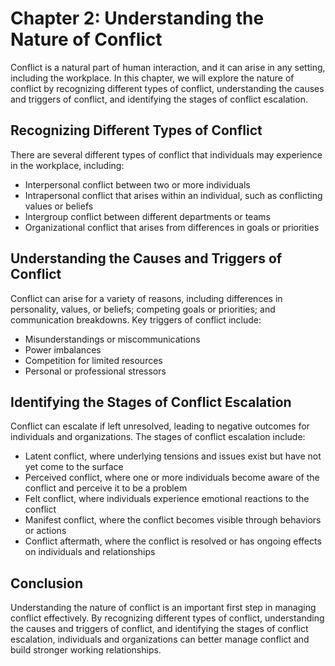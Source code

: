 Chapter 2: Understanding the Nature of Conflict
===============================================

Conflict is a natural part of human interaction, and it can arise in any setting, including the workplace. In this chapter, we will explore the nature of conflict by recognizing different types of conflict, understanding the causes and triggers of conflict, and identifying the stages of conflict escalation.

Recognizing Different Types of Conflict
---------------------------------------

There are several different types of conflict that individuals may experience in the workplace, including:

* Interpersonal conflict between two or more individuals
* Intrapersonal conflict that arises within an individual, such as conflicting values or beliefs
* Intergroup conflict between different departments or teams
* Organizational conflict that arises from differences in goals or priorities

Understanding the Causes and Triggers of Conflict
-------------------------------------------------

Conflict can arise for a variety of reasons, including differences in personality, values, or beliefs; competing goals or priorities; and communication breakdowns. Key triggers of conflict include:

* Misunderstandings or miscommunications
* Power imbalances
* Competition for limited resources
* Personal or professional stressors

Identifying the Stages of Conflict Escalation
---------------------------------------------

Conflict can escalate if left unresolved, leading to negative outcomes for individuals and organizations. The stages of conflict escalation include:

* Latent conflict, where underlying tensions and issues exist but have not yet come to the surface
* Perceived conflict, where one or more individuals become aware of the conflict and perceive it to be a problem
* Felt conflict, where individuals experience emotional reactions to the conflict
* Manifest conflict, where the conflict becomes visible through behaviors or actions
* Conflict aftermath, where the conflict is resolved or has ongoing effects on individuals and relationships

Conclusion
----------

Understanding the nature of conflict is an important first step in managing conflict effectively. By recognizing different types of conflict, understanding the causes and triggers of conflict, and identifying the stages of conflict escalation, individuals and organizations can better manage conflict and build stronger working relationships.
